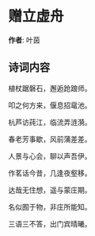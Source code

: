 # 赠立虚舟

**作者**: 叶茵

## 诗词内容

植杖踞磐石，邂逅跄踉师。

叩之何方来，偃息招鼋池。

杭芦访莼江，临流弄涟漪。

春老芳事歇，风前蒲差差。

人景与心会，聊以声吾伊。

作茗话今昔，几逢夜壑移。

达哉无住想，遥与蒙庄期。

名似囿于物，非庄所能知。

三语三不答，出门宾晴曦。

